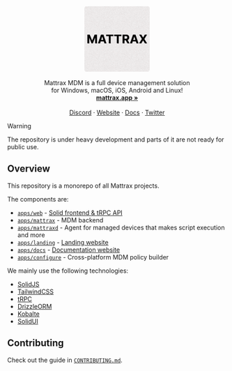 <p align="center">
  <p align="center">
   <img width="150" height="150" src="apps/landing/src/assets/logo-rounded.png" alt="Mattrax Logo">
  </p>
	<p align="center">
    Mattrax MDM is a full device management solution <br /> for Windows, macOS, iOS, Android and Linux!
    <br />
    <a href="https://mattrax.app"><strong>mattrax.app »</strong></a>
    <br />
    <br />
    <a href="https://discord.gg/WPBHmDSfAn">Discord</a>
    ·
    <a href="https://mattrax.app">Website</a>
     ·
    <a href="https://docs.mattrax.app">Docs</a>
    ·
    <a href="https://twitter.com/mattraxapp">Twitter</a>
  </p>
</p>

> [!WARNING]  
> The repository is under heavy development and parts of it are not ready for public use.

## Overview

This repository is a monorepo of all Mattrax projects.

The components are:
 - [`apps/web`](apps/web) - [Solid frontend & tRPC API](https://cloud.mattrax.app)
 - [`apps/mattrax`](apps/mattrax) - MDM backend
 - [`apps/mattraxd`](apps/mattraxd) - Agent for managed devices that makes script execution and more 
 - [`apps/landing`](apps/landing) - [Landing website](https://mattrax.app)
 - [`apps/docs`](apps/docs) - [Documentation website](https://docs.mattrax.app)
 - [`apps/configure`](apps/configure) - Cross-platform MDM policy builder

We mainly use the following technologies:
 - [SolidJS](https://www.solidjs.com)
 - [TailwindCSS](https://tailwindcss.com)
 - [tRPC](https://trpc.io)
 - [DrizzleORM](https://orm.drizzle.team)
 - [Kobalte](https://kobalte.dev)
 - [SolidUI](https://www.solid-ui.com)

## Contributing

Check out the guide in [`CONTRIBUTING.md`](CONTRIBUTING.md).
